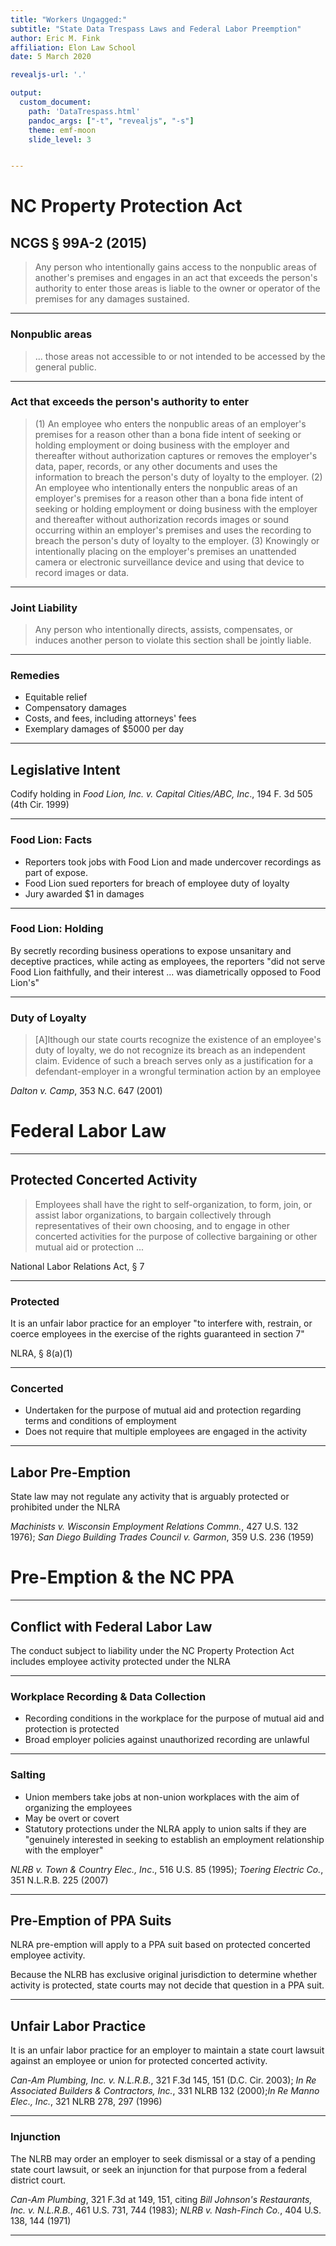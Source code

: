 ```yaml
---
title: "Workers Ungagged:"
subtitle: "State Data Trespass Laws and Federal Labor Preemption"
author: Eric M. Fink
affiliation: Elon Law School 
date: 5 March 2020

revealjs-url: '.'

output: 
  custom_document:
    path: 'DataTrespass.html'
    pandoc_args: ["-t", "revealjs", "-s"]
    theme: emf-moon 
    slide_level: 3


---
```



# NC Property Protection Act 

## NCGS § 99A-2 (2015)

> Any person who intentionally gains access to the nonpublic areas of another's premises and engages in an act that exceeds the person's authority to enter those areas is liable to the owner or operator of the premises for any damages sustained.


*** 

### Nonpublic areas 

> ... those areas not accessible to or not intended to be accessed by the general public.

*** 

### Act that exceeds the person's authority to enter

> (1) An employee who enters the nonpublic areas of an employer's premises for a reason other than a bona fide intent of seeking or holding employment or doing business with the employer and thereafter without authorization captures or removes the employer's data, paper, records, or any other documents and uses the information to breach the person's duty of loyalty to the employer.
> (2) An employee who intentionally enters the nonpublic areas of an employer's premises for a reason other than a bona fide intent of seeking or holding employment or doing business with the employer and thereafter without authorization records images or sound occurring within an employer's premises and uses the recording to breach the person's duty of loyalty to the employer.
> (3) Knowingly or intentionally placing on the employer's premises an unattended camera or electronic surveillance device and using that device to record images or data.

*** 

### Joint Liability 

> Any person who intentionally directs, assists, compensates, or induces another person to violate this section shall be jointly liable. 

*** 

### Remedies 

- Equitable relief
- Compensatory damages
- Costs, and fees, including attorneys' fees 
- Exemplary damages of $5000 per day 

*** 

## Legislative Intent 

Codify holding in _Food Lion, Inc. v. Capital Cities/ABC, Inc_., 194 F. 3d 505 (4th Cir. 1999) 

*** 

### Food Lion: Facts 

- Reporters took jobs with Food Lion and made undercover recordings as part of expose. 
- Food Lion sued reporters for breach of employee duty of loyalty 
- Jury awarded $1 in damages

*** 

### Food Lion: Holding 

By secretly recording business operations to expose unsanitary and deceptive practices, while acting as employees, the reporters "did not serve Food Lion faithfully, and their interest ... was diametrically opposed to Food Lion's"

*** 

### Duty of Loyalty 

> [A]lthough our state courts recognize the existence of an employee's duty of loyalty, we do not recognize its breach as an independent claim. Evidence of such a breach serves only as a justification for a defendant-employer in a wrongful termination action by an employee

_Dalton v. Camp_, 353 N.C. 647 (2001) 


# Federal Labor Law 

*** 

## Protected Concerted Activity 

> Employees shall have the right to self-organization, to form, join, or assist labor organizations, to bargain collectively through representatives of their own choosing, and to engage in other concerted activities for the purpose of collective bargaining or other mutual aid or protection ... 

National Labor Relations Act, § 7  

*** 

### Protected 

It is an unfair labor practice for an employer "to interfere with, restrain, or coerce employees in the exercise of the rights guaranteed in section 7"

NLRA, § 8(a)(1)

*** 

### Concerted 

- Undertaken for the purpose of mutual aid and protection regarding terms and conditions of employment
- Does not require that multiple employees are engaged in the activity 

*** 

## Labor Pre-Emption 

State law may not regulate any activity that is arguably protected or prohibited under the NLRA

_Machinists v. Wisconsin Employment Relations Commn._, 427 U.S. 132 1976); _San Diego Building Trades Council v. Garmon_, 359 U.S. 236 (1959)

# Pre-Emption & the NC PPA 

*** 

## Conflict with Federal Labor Law 

The conduct subject to liability under the NC Property Protection Act includes employee activity protected under the NLRA 

*** 

### Workplace Recording & Data Collection 

- Recording conditions in the workplace for the purpose of mutual aid and protection is protected
- Broad employer policies against unauthorized recording are unlawful

*** 

### Salting 

- Union members take jobs at non-union workplaces with the aim of organizing the employees
- May be overt or covert 
- Statutory protections under the NLRA apply to union salts if they are "genuinely interested in seeking to establish an employment relationship with the employer" 
 
_NLRB v. Town & Country Elec., Inc_., 516 U.S. 85 (1995); _Toering Electric Co._, 351 N.L.R.B. 225 (2007) 

*** 

## Pre-Emption of PPA Suits 

NLRA pre-emption will apply to a PPA suit based on protected concerted employee activity. 

Because the NLRB has exclusive original jurisdiction to determine whether activity is protected, state courts may not decide that question in a PPA suit. 

*** 

## Unfair Labor Practice 

It is an unfair labor practice for an employer to maintain a state court lawsuit against an employee or union for protected concerted activity. 

_Can-Am Plumbing, Inc. v. N.L.R.B._, 321 F.3d 145, 151 (D.C. Cir. 2003); _In Re Associated Builders & Contractors, Inc._, 331 NLRB 132 (2000);_In Re Manno Elec., Inc._, 321 NLRB 278, 297 (1996)

*** 

### Injunction 

The NLRB may order an employer to seek dismissal or a stay of a pending state court lawsuit, or seek an injunction for that purpose from a federal district court. 

_Can-Am Plumbing_, 321 F.3d at 149, 151, citing _Bill Johnson's Restaurants, Inc. v. N.L.R.B._, 461 U.S. 731, 744 (1983); _NLRB v. Nash-Finch Co._, 404 U.S. 138, 144 (1971)

*** 